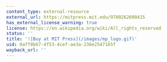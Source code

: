 ```yaml
---
content_type: external-resource
external_url: https://mitpress.mit.edu/9780262600415
has_external_license_warning: true
license: https://en.wikipedia.org/wiki/All_rights_reserved
status: ''
title: '![Buy at MIT Press](/images/mp_logo.gif)'
uid: 0aff8b67-4f53-4cef-ae3a-236e2547165f
wayback_url: ''
---
```

